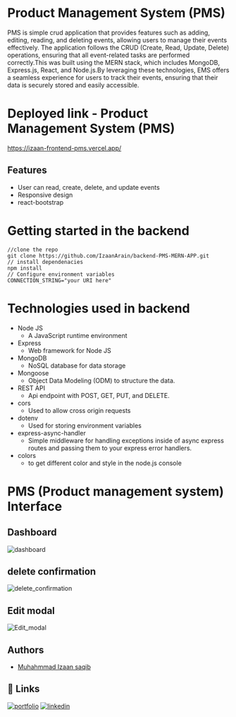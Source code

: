# Product Management System (PMS)
PMS is simple crud application that provides features such as adding, editing, reading, and deleting events, allowing users to manage their events effectively. The application follows the CRUD (Create, Read, Update, Delete) operations, ensuring that all event-related tasks are performed correctly.This was built using the MERN stack, which includes MongoDB, Express.js, React, and Node.js.By leveraging these technologies, EMS offers a seamless experience for users to track their events, ensuring that their data is securely stored and easily accessible.

# Deployed link - Product Management System (PMS)
https://izaan-frontend-pms.vercel.app/

## Features
- User can read, create, delete, and update events
- Responsive design
- react-bootstrap

# Getting started in the backend
    //clone the repo
    git clone https://github.com/IzaanArain/backend-PMS-MERN-APP.git
    // install dependenacies
    npm install
    // Configure environment variables
    CONNECTION_STRING="your URI here"

# Technologies used in backend
* Node JS
  * A JavaScript runtime environment
* Express
  * Web framework for Node JS
* MongoDB
  * NoSQL database for data storage
* Mongoose
  * Object Data Modeling (ODM) to structure the data.
* REST API
  * Api endpoint with POST, GET, PUT, and DELETE.
* cors
  * Used to allow cross origin requests
* dotenv
  * Used for storing environment variables
* express-async-handler
  * Simple middleware for handling exceptions inside of async express routes and passing them to your express error handlers.
* colors
  * to get different color and style in the node.js console

# PMS (Product management system) Interface
## Dashboard
![dashboard](https://github.com/IzaanArain/frontend-PMS-MERN-APP/assets/102476680/a23aa5f9-c794-4091-84e4-9b070a1f6280)

## delete confirmation
![delete_confirmation](https://github.com/IzaanArain/frontend-PMS-MERN-APP/assets/102476680/75e41689-8b99-42b1-b483-f931489fda54)

## Edit modal
![Edit_modal](https://github.com/IzaanArain/frontend-PMS-MERN-APP/assets/102476680/f31e3b84-16a3-4283-b72c-8054b57360e7)

  ## Authors
- [Muhahmmad Izaan saqib](https://github.com/IzaanArain)


## 🔗 Links
[![portfolio](https://img.shields.io/badge/my_portfolio-000?style=for-the-badge&logo=ko-fi&logoColor=white)](https://github.com/IzaanArain)
[![linkedin](https://img.shields.io/badge/linkedin-0A66C2?style=for-the-badge&logo=linkedin&logoColor=white)](https://www.linkedin.com/in/izaan-saquib/)
